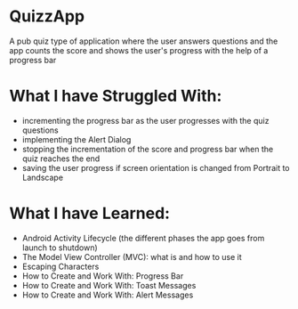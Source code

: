 # QuizzApp

A pub quiz type of application where the user answers questions and the app counts the score and shows the user's progress with the help of a progress bar

# What I have Struggled With:

- incrementing the progress bar as the user progresses with the quiz questions
- implementing the Alert Dialog
- stopping the incrementation of the score and progress bar when the quiz reaches the end
- saving the user progress if screen orientation is changed from Portrait to Landscape


# What I have Learned:

- Android Activity Lifecycle (the different phases the app goes from launch to shutdown)
- The Model View Controller (MVC): what is and how to use it
- Escaping Characters
- How to Create and Work With: Progress Bar
- How to Create and Work With: Toast Messages
- How to Create and Work With: Alert Messages
